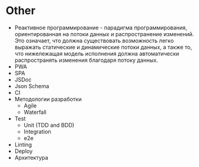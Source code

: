 # Other

- Реактивное программирование - парадигма программирования, ориентированная на потоки данных и распространение изменений. Это означает, что должна существовать возможность легко выражать статические и динамические потоки данных, а также то, что нижележащая модель исполнения должна автоматически распространять изменения благодаря потоку данных.
- PWA
- SPA
- JSDoc
- Json Schema
- CI
- Методологии разработки
  - Agile
  - Waterfall
- Test
  - Unit (TDD and BDD)
  - Integration
  - e2e
- Linting
- Deploy
- Архитектура
